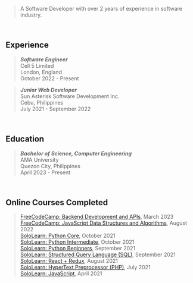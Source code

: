 > A Software Developer with over 2 years of experience in software industry.

<br />

## Experience
> _**Software Engineer**_ <br />
> Cell 5 Limited <br />
> London, England <br />
> October 2022 - Present

> _**Junior Web Developer**_ <br />
> Sun Asterisk Software Development Inc. <br />
> Cebu, Philippines <br />
> July 2021 - September 2022

<br />

## Education
> _**Bachelor of Science, Computer Engineering**_ <br />
> AMA University <br />
> Quezon City, Philippines <br />
> April 2023 - Present

<br />

## Online Courses Completed
> [FreeCodeCamp: Backend Development and APIs](https://www.freecodecamp.org/certification/kentlouisetonino/back-end-development-and-apis), March 2023 <br />
> [FreeCodeCamp: JavaScript Data Structures and Algorithms](https://www.freecodecamp.org/certification/kentlouisetonino/javascript-algorithms-and-data-structures), August 2022 <br />
> [SoloLearn: Python Core](https://www.sololearn.com/certificates/CT-UOJ7MU3L), October 2021 <br />
> [SoloLearn: Python Intermediate](https://www.sololearn.com/certificates/CT-LINAPDZ2), October 2021 <br />
> [SoloLearn: Python Beginners](https://www.sololearn.com/certificates/CT-THPHVBQX), September 2021 <br />
> [SoloLearn: Structured Query Language (SQL)](https://www.sololearn.com/certificates/CT-OYPTHJVE), September 2021 <br />
> [SoloLearn: React + Redux](https://www.sololearn.com/certificates/CT-BDZB6GLV), August 2021 <br />
> [SoloLearn: HyperText Preprocessor (PHP)](https://www.sololearn.com/certificates/CT-K6KUNZPR), July 2021 <br />
> [SoloLearn: JavaScript](https://www.sololearn.com/certificates/CT-TGX5B996), April 2021
